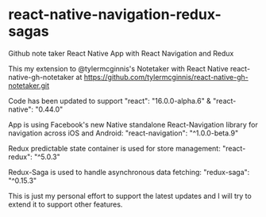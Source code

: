 # react-native-navigation-redux-sagas
Github note taker React Native App with React Navigation and Redux

This my extension to @tylermcginnis's Notetaker with React Native 
react-native-gh-notetaker at https://github.com/tylermcginnis/react-native-gh-notetaker.git

Code has been updated to support  "react": "16.0.0-alpha.6" & "react-native": "0.44.0"

App is using Facebook's new Native standalone React-Navigation library for navigation 
across iOS and Android: "react-navigation": "^1.0.0-beta.9"

Redux predictable state container is used for store management:  "react-redux": "^5.0.3"

Redux-Saga is used to handle asynchronous data fetching:  "redux-saga": "^0.15.3"

This is just my personal effort to support the latest updates and I will try to extend it to support other features.

